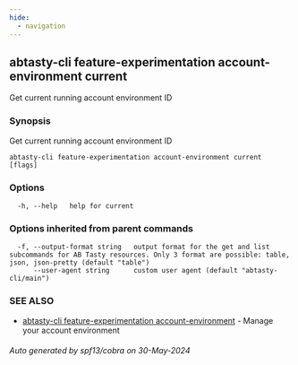 ```yaml
---
hide:
  - navigation
---
```

## abtasty-cli feature-experimentation account-environment current

Get current running account environment ID

### Synopsis

Get current running account environment ID

```
abtasty-cli feature-experimentation account-environment current [flags]
```

### Options

```
  -h, --help   help for current
```

### Options inherited from parent commands

```
  -f, --output-format string   output format for the get and list subcommands for AB Tasty resources. Only 3 format are possible: table, json, json-pretty (default "table")
      --user-agent string      custom user agent (default "abtasty-cli/main")
```

### SEE ALSO

* [abtasty-cli feature-experimentation account-environment](abtasty-cli_feature-experimentation_account-environment.md)	 - Manage your account environment

###### Auto generated by spf13/cobra on 30-May-2024
